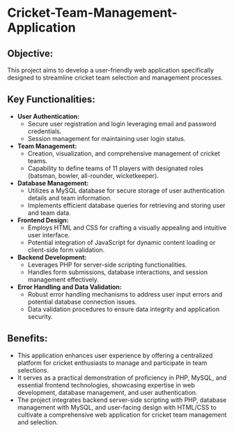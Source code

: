 # Cricket-Team-Management-Application

## Objective:

This project aims to develop a user-friendly web application specifically designed to streamline cricket team selection and management processes.

## Key Functionalities:

* **User Authentication:**
    * Secure user registration and login leveraging email and password credentials.
    * Session management for maintaining user login status.
* **Team Management:**
    * Creation, visualization, and comprehensive management of cricket teams.
    * Capability to define teams of 11 players with designated roles (batsman, bowler, all-rounder, wicketkeeper).
* **Database Management:**
    * Utilizes a MySQL database for secure storage of user authentication details and team information.
    * Implements efficient database queries for retrieving and storing user and team data.
* **Frontend Design:**
    * Employs HTML and CSS for crafting a visually appealing and intuitive user interface.
    * Potential integration of JavaScript for dynamic content loading or client-side form validation.
* **Backend Development:**
    * Leverages PHP for server-side scripting functionalities.
    * Handles form submissions, database interactions, and session management effectively.
* **Error Handling and Data Validation:**
    * Robust error handling mechanisms to address user input errors and potential database connection issues.
    * Data validation procedures to ensure data integrity and application security.

## Benefits:

* This application enhances user experience by offering a centralized platform for cricket enthusiasts to manage and participate in team selections.
* It serves as a practical demonstration of proficiency in PHP, MySQL, and essential frontend technologies, showcasing expertise in web development, database management, and user authentication.
* The project integrates backend server-side scripting with PHP, database management with MySQL, and user-facing design with HTML/CSS to cultivate a comprehensive web application for cricket team management and selection.
